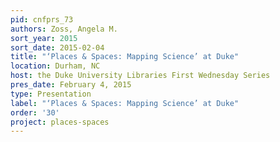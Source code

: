 ```yaml
---
pid: cnfprs_73
authors: Zoss, Angela M.
sort_year: 2015
sort_date: 2015-02-04
title: "‘Places & Spaces: Mapping Science’ at Duke"
location: Durham, NC
host: the Duke University Libraries First Wednesday Series
pres_date: February 4, 2015
type: Presentation
label: "‘Places & Spaces: Mapping Science’ at Duke"
order: '30'
project: places-spaces
---
```

